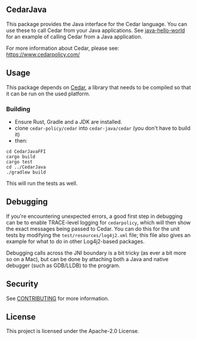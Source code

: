 ## CedarJava

This package provides the Java interface for the Cedar language. You can use these to call Cedar from your Java applications. See [java-hello-world](https://github.com/cedar-policy/cedar-examples/tree/main/cedar-java-hello-world) for an example of calling Cedar from a Java application.

For more information about Cedar, please see: https://www.cedarpolicy.com/

## Usage
This package depends on [Cedar](https://www.cedarpolicy.com/), a library
that needs to be compiled so that it can be run on the used platform.


### Building
- Ensure Rust, Gradle and a JDK are installed.
- clone `cedar-policy/cedar` into `cedar-java/cedar` (you don't have to build it)
- then:
```shell
cd CedarJavaFFI
cargo build
cargo test
cd ../CedarJava
./gradlew build
```

This will run the tests as well.

## Debugging

If you're encountering unexpected errors, a good first step in debugging can be to enable TRACE-level logging for
`cedarpolicy`, which will then show the exact messages being passed to Cedar. You can do this for
the unit tests by modifying the `test/resources/log4j2.xml` file; this file also gives an example for what to do in
other Log4j2-based packages.

Debugging calls across the JNI boundary is a bit tricky (as ever a bit more so on a Mac), but can be done by attaching
both a Java and native debugger (such as GDB/LLDB) to the program.

## Security

See [CONTRIBUTING](CONTRIBUTING.md#security-issue-notifications) for more information.

## License

This project is licensed under the Apache-2.0 License.
